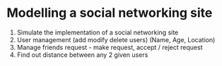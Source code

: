 # Modelling a social networking site
1. Simulate the implementation of a social networking site
2. User management (add  modify  delete users) (Name, Age, Location)
3. Manage friends request - make request, accept / reject request
4. Find out distance between any 2 given users
